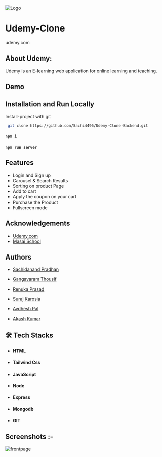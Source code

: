 
![Logo](https://i.ibb.co/QnJ7Bws/default-meta-image-v2-2-1-removebg-preview.png)

    
# Udemy-Clone

udemy.com
## About Udemy:
Udemy is an E-learning web application for online learning and teaching.


## Demo



## Installation and Run Locally

Install-project with git

```bash
 git clone https://github.com/Sachi4496/Udemy-Clone-Backend.git
```
#### `npm i`
#### `npm run server`

## Features

- Login and Sign up
- Carousel & Search Results
- Sorting on product Page
- Add to cart
- Apply the coupon on your cart 
- Purchase the Product
- Fullscreen mode


## Acknowledgements

 - [Udemy.com](https://www.udemy.com/)
 - [Masai School](https://masaischool.com/)
 
 
<!-- ## Presentation Video :-
[Demo of project]() -->

<!-- ## Deployed Demo link :-
[Demo of project]() -->

## Authors
-  [Sachidanand Pradhan](https://github.com/Sachi4496)

- [Gangavaram Thousif](https://github.com/Thousifg)

- [Renuka Prasad](https://github.com/Renukote)

- [Suraj Karosia](https://github.com/1998Suraj)

- [Avdhesh Pal](https://github.com/AvdheshPal)

- [Akash Kumar](https://github.com/KumarAkash22)

## 🛠 Tech Stacks
- #### HTML
- #### Tailwind Css
- #### JavaScript
- #### Node
- #### Express
- #### Mongodb
- #### GIT


## Screenshots :-
![frontpage]()
